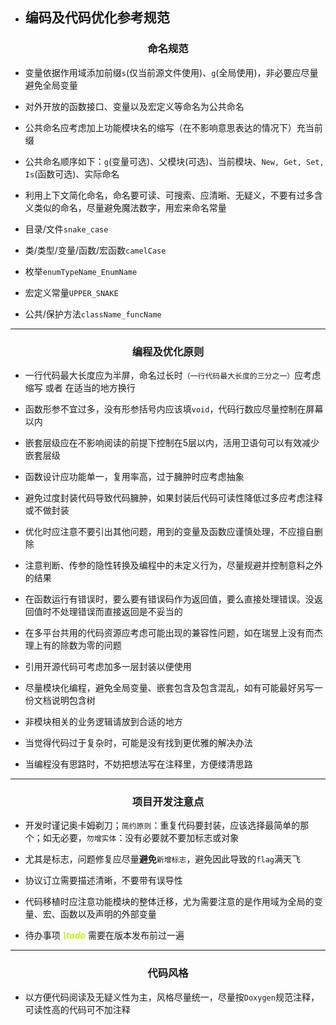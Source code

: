 
* ## 编码及代码优化参考规范

### <center>命名规范</center>

* 变量依据作用域添加前缀`s`(仅当前源文件使用)、`g`(全局使用)，非必要应尽量避免全局变量

* 对外开放的函数接口、变量以及宏定义等命名为公共命名

* 公共命名应考虑加上功能模块名的缩写（在不影响意思表达的情况下）充当前缀

* 公共命名顺序如下：`g`(变量可选)、父模块(可选)、当前模块、`New, Get, Set, Is`(函数可选)、实际命名

* 利用上下文简化命名，命名要可读、可搜索、应清晰、无疑义，不要有过多含义类似的命名，尽量避免魔法数字，用宏来命名常量

* 目录/文件`snake_case`

* 类/类型/变量/函数/宏函数`camelCase`

* 枚举`enumTypeName_EnumName`

* 宏定义常量`UPPER_SNAKE`

* 公共/保护方法`className_funcName`

***

### <center>编程及优化原则</center>

* 一行代码最大长度应为半屏，命名过长时`（一行代码最大长度的三分之一）`应考虑缩写 或者 在适当的地方换行

* 函数形参不宜过多，没有形参括号内应该填`void`，代码行数应尽量控制在屏幕以内

* 嵌套层级应在不影响阅读的前提下控制在5层以内，活用卫语句可以有效减少嵌套层级

* 函数设计应功能单一，复用率高，过于臃肿时应考虑抽象

* 避免过度封装代码导致代码臃肿，如果封装后代码可读性降低过多应考虑注释或不做封装

* 优化时应注意不要引出其他问题，用到的变量及函数应谨慎处理，不应擅自删除

* 注意判断、传参的隐性转换及编程中的未定义行为，尽量规避并控制意料之外的结果

* 在函数运行有错误时，要么要有错误码作为返回值，要么直接处理错误。没返回值时不处理错误而直接返回是不妥当的

* 在多平台共用的代码资源应考虑可能出现的兼容性问题，如在瑞昱上没有而杰理上有的除数为零的问题

* 引用开源代码可考虑加多一层封装以便使用

* 尽量模块化编程，避免全局变量、嵌套包含及包含混乱，如有可能最好另写一份文档说明包含树

* 非模块相关的业务逻辑请放到合适的地方

* 当觉得代码过于复杂时，可能是没有找到更优雅的解决办法

* 当编程没有思路时，不妨把想法写在注释里，方便缕清思路

***

### <center>项目开发注意点</center>

* 开发时谨记奥卡姆剃刀；`简约原则`：重复代码要封装，应该选择最简单的那个；如无必要，`勿增实体`：没有必要就不要加标志或对象

* 尤其是标志，问题修复应尽量**避免**`新增标志`，避免因此导致的`flag`满天飞

* 协议订立需要描述清晰，不要带有误导性

* 代码移植时应注意功能模块的整体迁移，尤为需要注意的是作用域为全局的变量、宏、函数以及声明的外部变量

* 待办事项 <font color=bbff00>_**\todo**_</font> 需要在版本发布前过一遍

***

### <center>代码风格</center>

* 以方便代码阅读及无疑义性为主，风格尽量统一，尽量按`Doxygen`规范注释，可读性高的代码可不加注释
